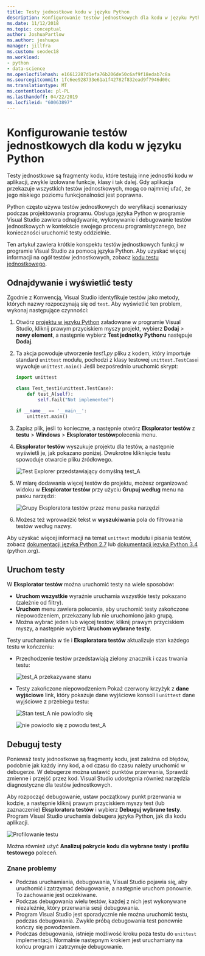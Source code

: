 ```yaml
---
title: Testy jednostkowe kodu w języku Python
description: Konfigurowanie testów jednostkowych dla kodu w języku Python w programie Visual Studio ma pełne wykorzystanie funkcji Eksploratora testów, aby odkryć, uruchamiania i debugowania testów.
ms.date: 11/12/2018
ms.topic: conceptual
author: JoshuaPartlow
ms.author: joshuapa
manager: jillfra
ms.custom: seodec18
ms.workload:
- python
- data-science
ms.openlocfilehash: e16612287d1efa76b206de50c6af9f18edab7c8a
ms.sourcegitcommit: 1fc6ee928733e61a1f42782f832ead9f7946d00c
ms.translationtype: MT
ms.contentlocale: pl-PL
ms.lasthandoff: 04/22/2019
ms.locfileid: "60063897"
---
```

# <a name="set-up-unit-testing-for-python-code"></a>Konfigurowanie testów jednostkowych dla kodu w języku Python

Testy jednostkowe są fragmenty kodu, które testują inne jednostki kodu w aplikacji, zwykle izolowane funkcje, klasy i tak dalej. Gdy aplikacja przekazuje wszystkich testów jednostkowych, mogą co najmniej ufać, że jego niskiego poziomu funkcjonalności jest poprawna.

Python często używa testów jednostkowych do weryfikacji scenariuszy podczas projektowania programu. Obsługa języka Python w programie Visual Studio zawiera odnajdywanie, wykonywanie i debugowanie testów jednostkowych w kontekście swojego procesu programistycznego, bez konieczności uruchomić testy oddzielnie.

Ten artykuł zawiera krótkie konspektu testów jednostkowych funkcji w programie Visual Studio za pomocą języka Python. Aby uzyskać więcej informacji na ogół testów jednostkowych, zobacz [kodu testu jednostkowego](../test/unit-test-your-code.md).

## <a name="discover-and-view-tests"></a>Odnajdywanie i wyświetlić testy

Zgodnie z Konwencją, Visual Studio identyfikuje testów jako metody, których nazwy rozpoczynają się od `test`. Aby wyświetlić ten problem, wykonaj następujące czynności:

1. Otwórz [projektu w języku Python](managing-python-projects-in-visual-studio.md) załadowane w programie Visual Studio, kliknij prawym przyciskiem myszy projekt, wybierz **Dodaj** > **nowy element**, a następnie wybierz **Test jednotky Pythonu**  następuje **Dodaj**.

1. Ta akcja powoduje utworzenie *test1.py* pliku z kodem, który importuje standard `unittest` modułu, pochodzi z klasy testowej `unittest.TestCase`i wywołuje `unittest.main()` Jeśli bezpośrednio uruchomić skrypt:

    ```python
    import unittest

    class Test_test1(unittest.TestCase):
        def test_A(self):
            self.fail("Not implemented")

    if __name__ == '__main__':
        unittest.main()
    ```

1. Zapisz plik, jeśli to konieczne, a następnie otwórz **Eksplorator testów** z **testu** > **Windows** > **Eksplorator testów**polecenia menu.

1. **Eksplorator testów** wyszukuje projektu dla testów, a następnie wyświetli je, jak pokazano poniżej. Dwukrotne kliknięcie testu spowoduje otwarcie pliku źródłowego.

    ![Test Explorer przedstawiający domyślną test_A](media/unit-test-A.png)

1. W miarę dodawania więcej testów do projektu, możesz organizować widoku w **Eksplorator testów** przy użyciu **Grupuj według** menu na pasku narzędzi:

    ![Grupy Eksploratora testów przez menu paska narzędzi](media/unit-test-group-menu.png)

1. Możesz też wprowadzić tekst w **wyszukiwania** pola do filtrowania testów według nazwy.

Aby uzyskać więcej informacji na temat `unittest` modułu i pisania testów, zobacz [dokumentacji języka Python 2.7](https://docs.python.org/2/library/unittest.html) lub [dokumentacji języka Python 3.4](https://docs.python.org/3/library/unittest.html) (python.org).

## <a name="run-tests"></a>Uruchom testy

W **Eksplorator testów** można uruchomić testy na wiele sposobów:

- **Uruchom wszystkie** wyraźnie uruchamia wszystkie testy pokazano (zależnie od filtry).
- **Uruchom** menu zawiera polecenia, aby uruchomić testy zakończone niepowodzeniem, przekazany lub nie uruchomiono jako grupą.
- Można wybrać jeden lub więcej testów, kliknij prawym przyciskiem myszy, a następnie wybierz **Uruchom wybrane testy**.

Testy uruchamiania w tle i **Eksploratora testów** aktualizuje stan każdego testu w kończeniu:

- Przechodzenie testów przedstawiają zielony znacznik i czas trwania testu:

    ![test_A przekazywane stanu](media/unit-test-A-pass.png)

- Testy zakończone niepowodzeniem Pokaż czerwony krzyżyk z **dane wyjściowe** link, który pokazuje dane wyjściowe konsoli i `unittest` dane wyjściowe z przebiegu testu:

    ![Stan test_A nie powiodło się](media/unit-test-A-fail.png)

    ![nie powiodło się z powodu test_A](media/unit-test-A-fail-reason.png)

## <a name="debug-tests"></a>Debuguj testy

Ponieważ testy jednostkowe są fragmenty kodu, jest zależna od błędów, podobnie jak każdy inny kod, a od czasu do czasu należy uruchomić w debugerze. W debugerze można ustawić punktów przerwania, Sprawdź zmienne i przejść przez kod. Visual Studio udostępnia również narzędzia diagnostyczne dla testów jednostkowych.

Aby rozpocząć debugowanie, ustaw początkowy punkt przerwania w kodzie, a następnie kliknij prawym przyciskiem myszy test (lub zaznaczenie) **Eksploratora testów** i wybierz **Debuguj wybrane testy**. Program Visual Studio uruchamia debugera języka Python, jak dla kodu aplikacji.

![Profilowanie testu](media/unit-test-debugging.png)

Można również użyć **Analizuj pokrycie kodu dla wybrane testy** i **profilu testowego** poleceń.

### <a name="known-issues"></a>Znane problemy

- Podczas uruchamiania, debugowania, Visual Studio pojawia się, aby uruchomić i zatrzymać debugowanie, a następnie uruchom ponownie. To zachowanie jest oczekiwane.
- Podczas debugowania wielu testów, każdej z nich jest wykonywane niezależnie, który przerwania sesji debugowania.
- Program Visual Studio jest sporadycznie nie można uruchomić testu, podczas debugowania. Zwykle próbą debugowania test ponownie kończy się powodzeniem.
- Podczas debugowania, istnieje możliwość kroku poza testu do `unittest` implementacji. Normalnie następnym krokiem jest uruchamiany na końcu program i zatrzymuje debugowanie.
